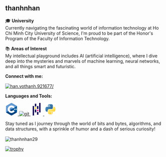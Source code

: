 ## thanhnhan
🎓 **University**  
Currently navigating the fascinating world of information technology at Ho Chi Minh City University of Science, I'm proud to be part of the Honor's Program of the Faculty of Information Technology.

📚 **Areas of Interest**  
My intellectual playground includes AI (artificial intelligence), where I dive deep into the mysteries and marvels of machine learning, neural networks, and all things smart and futuristic.

**Connect with me:**
<p align="left">
<a href="https://fb.com/han.vothanh.921677/" target="blank"><img align="center" src="https://raw.githubusercontent.com/rahuldkjain/github-profile-readme-generator/master/src/images/icons/Social/facebook.svg" alt="han.vothanh.921677/" height="30" width="40" /></a>
</p>

**Languages and Tools:**
<p align="left"> <a href="https://www.w3schools.com/cpp/" target="_blank" rel="noreferrer"> <img src="https://raw.githubusercontent.com/devicons/devicon/master/icons/cplusplus/cplusplus-original.svg" alt="cplusplus" width="40" height="40"/> </a> <a href="https://git-scm.com/" target="_blank" rel="noreferrer"> <img src="https://www.vectorlogo.zone/logos/git-scm/git-scm-icon.svg" alt="git" width="40" height="40"/> </a> <a href="https://pandas.pydata.org/" target="_blank" rel="noreferrer"> <img src="https://raw.githubusercontent.com/devicons/devicon/2ae2a900d2f041da66e950e4d48052658d850630/icons/pandas/pandas-original.svg" alt="pandas" width="40" height="40"/> </a> <a href="https://www.python.org" target="_blank" rel="noreferrer"> <img src="https://raw.githubusercontent.com/devicons/devicon/master/icons/python/python-original.svg" alt="python" width="40" height="40"/> </a> </p>

Stay tuned as I journey through the world of bits and bytes, algorithms, and data structures, with a sprinkle of humor and a dash of serious curiosity!

<p><img align="center" src="https://github-readme-streak-stats.herokuapp.com/?user=thanhnhan29&" alt="thanhnhan29" /></p>



[![trophy](https://github-profile-trophy.vercel.app/?username=thanhnhan29&theme=onedark)](https://github.com/ryo-ma/github-profile-trophy)
<!---
thanhnhan29/thanhnhan29 is a ✨ special ✨ repository because its `README.md` (this file) appears on your GitHub profile.
You can click the Preview link to take a look at your changes.
--->
